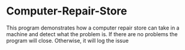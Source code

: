 # Computer-Repair-Store
This program demonstrates how a computer repair store can take in a machine and detect what the problem is.  If there are no problems the program will close. Otherwise, it will log the issue
